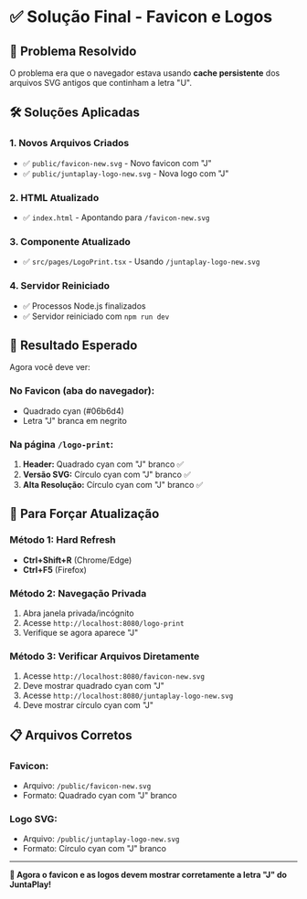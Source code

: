 # ✅ Solução Final - Favicon e Logos

## 🔧 **Problema Resolvido**

O problema era que o navegador estava usando **cache persistente** dos arquivos SVG antigos que continham a letra "U".

## 🛠️ **Soluções Aplicadas**

### 1. **Novos Arquivos Criados**
- ✅ `public/favicon-new.svg` - Novo favicon com "J"
- ✅ `public/juntaplay-logo-new.svg` - Nova logo com "J"

### 2. **HTML Atualizado**
- ✅ `index.html` - Apontando para `/favicon-new.svg`

### 3. **Componente Atualizado**
- ✅ `src/pages/LogoPrint.tsx` - Usando `/juntaplay-logo-new.svg`

### 4. **Servidor Reiniciado**
- ✅ Processos Node.js finalizados
- ✅ Servidor reiniciado com `npm run dev`

## 🎯 **Resultado Esperado**

Agora você deve ver:

### **No Favicon (aba do navegador):**
- Quadrado cyan (#06b6d4)
- Letra "J" branca em negrito

### **Na página `/logo-print`:**
1. **Header:** Quadrado cyan com "J" branco ✅
2. **Versão SVG:** Círculo cyan com "J" branco ✅
3. **Alta Resolução:** Círculo cyan com "J" branco ✅

## 🧹 **Para Forçar Atualização**

### **Método 1: Hard Refresh**
- **Ctrl+Shift+R** (Chrome/Edge)
- **Ctrl+F5** (Firefox)

### **Método 2: Navegação Privada**
1. Abra janela privada/incógnito
2. Acesse `http://localhost:8080/logo-print`
3. Verifique se agora aparece "J"

### **Método 3: Verificar Arquivos Diretamente**
1. Acesse `http://localhost:8080/favicon-new.svg`
2. Deve mostrar quadrado cyan com "J"
3. Acesse `http://localhost:8080/juntaplay-logo-new.svg`
4. Deve mostrar círculo cyan com "J"

## 📋 **Arquivos Corretos**

### **Favicon:**
- Arquivo: `/public/favicon-new.svg`
- Formato: Quadrado cyan com "J" branco

### **Logo SVG:**
- Arquivo: `/public/juntaplay-logo-new.svg`
- Formato: Círculo cyan com "J" branco

---

**🎉 Agora o favicon e as logos devem mostrar corretamente a letra "J" do JuntaPlay!**

